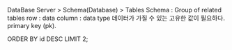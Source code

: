 DataBase Server > Schema(Database) > Tables
Schema : Group of related tables
row : data
column : data type
데이터가 가질 수 있는 고유한 값이 필요하다. primary key (pk). 

ORDER BY id DESC LIMIT 2;